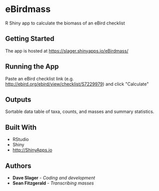 # eBirdmass

R Shiny app to calculate the biomass of an eBird checklist

## Getting Started

The app is hosted at https://slager.shinyapps.io/eBirdmass/

## Running the App

Paste an eBird checklist link (e.g. http://ebird.org/ebird/view/checklist/S7229979) and click "Calculate"

## Outputs

Sortable data table of taxa, counts, and masses and summary statistics.

## Built With

* RStudio
* Shiny
* http://ShinyApps.io

## Authors

* **Dave Slager** - *Coding and development*
* **Sean Fitzgerald** - *Transcribing masses*
